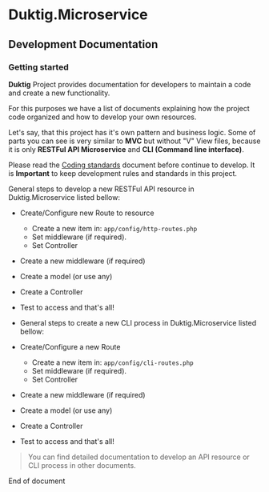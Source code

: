 # Duktig.Microservice
## Development Documentation

### Getting started

**Duktig** Project provides documentation for developers to maintain a code and create a new functionality.

For this purposes we have a list of documents explaining how the project code organized and how to develop your own resources.

Let's say, that this project has it's own pattern and business logic. Some of parts you can see is very similar to **MVC** but without "V" View files, because it is only **RESTFul API Microservice** and **CLI (Command line interface)**.

Please read the [Coding standards](coding-standards.md) document before continue to develop. 
It is **Important** to keep development rules and standards in this project.

General steps to develop a new RESTFul API resource in Duktig.Microservice listed bellow:

-  Create/Configure new Route to resource
    - Create a new item in: `app/config/http-routes.php`
    - Set middleware (if required).
    - Set Controller
- Create a new middleware (if required)
- Create a model (or use any)
- Create a Controller
- Test to access and that's all!

- General steps to create a new CLI process in Duktig.Microservice listed bellow:

- Create/Configure a new Route 
    - Create a new item in: `app/config/cli-routes.php`
    - Set middleware (if required).
    - Set Controller
- Create a new middleware (if required)
- Create a model (or use any)
- Create a Controller
- Test to access and that's all!

> You can find detailed documentation to develop an API resource or CLI process in other documents.   

End of document

